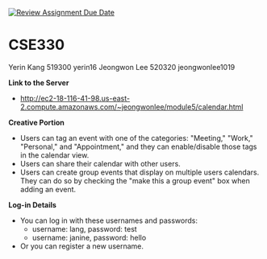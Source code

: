 [![Review Assignment Due Date](https://classroom.github.com/assets/deadline-readme-button-22041afd0340ce965d47ae6ef1cefeee28c7c493a6346c4f15d667ab976d596c.svg)](https://classroom.github.com/a/LRsBrD_9)
# CSE330
Yerin Kang 519300 yerin16
Jeongwon Lee 520320 jeongwonlee1019

**Link to the Server**
* http://ec2-18-116-41-98.us-east-2.compute.amazonaws.com/~jeongwonlee/module5/calendar.html

**Creative Portion**
* Users can tag an event with one of the categories: "Meeting," "Work," "Personal," and "Appointment," and they can enable/disable those tags in the calendar view.
* Users can share their calendar with other users.
* Users can create group events that display on multiple users calendars. They can do so by checking the "make this a group event" box when adding an event.

**Log-in Details**
* You can log in with these usernames and passwords:
    * username: lang, password: test
    * username: janine, password: hello
* Or you can register a new username.